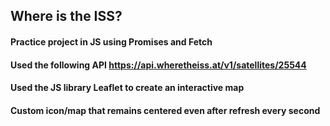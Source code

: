 ## Where is the ISS?

#### Practice project in JS using Promises and Fetch
#### Used the following API https://api.wheretheiss.at/v1/satellites/25544
#### Used the JS library Leaflet to create an interactive map
#### Custom icon/map that remains centered even after refresh every second